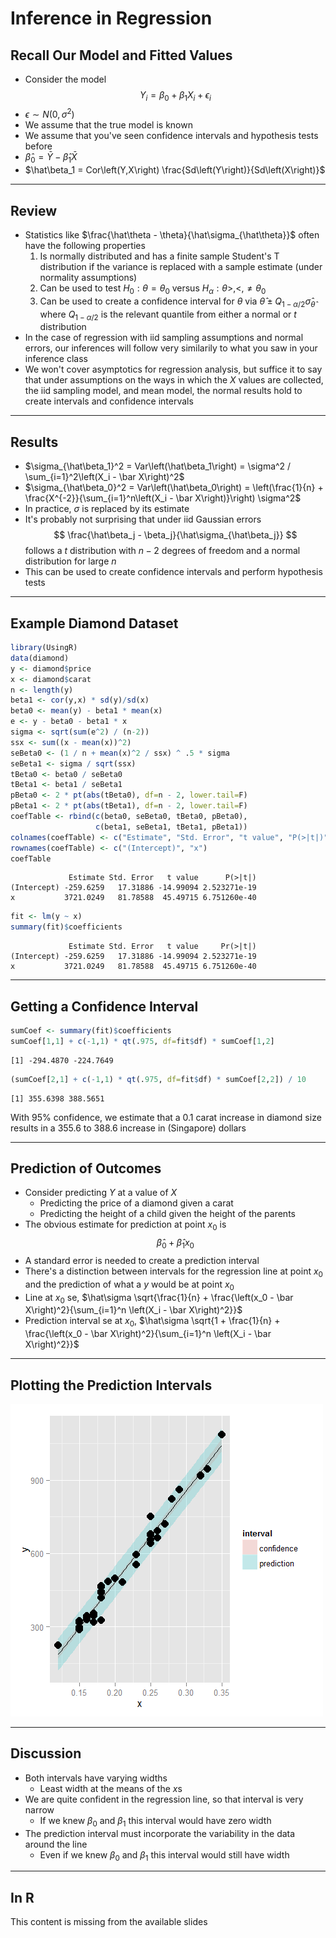 # Inference in Regression



## Recall Our Model and Fitted Values

- Consider the model
$$
Y_i = \beta_0 + \beta_1 X_i + \epsilon_i
$$
- $\epsilon \sim N\left(0,\sigma^2\right)$
- We assume that the true model is known
- We assume that you've seen confidence intervals and hypothesis tests before
- $\hat\beta_0 = \bar Y - \hat\beta_1 \bar X$
- $\hat\beta_1 = Cor\left(Y,X\right) \frac{Sd\left(Y\right)}{Sd\left(X\right)}$

---

## Review

- Statistics like $\frac{\hat\theta - \theta}{\hat\sigma_{\hat\theta}}$ often have the following properties
    1. Is normally distributed and has a finite sample Student's T distribution if the variance is replaced with a sample estimate (under normality assumptions)
    2. Can be used to test $H_0 : \theta = \theta_0$ versus $H_\alpha : \theta >,<,\ne \theta_0$
    3. Can be used to create a confidence interval for $\theta$ via $\hat\theta \pm Q_{1-\alpha/2} \hat\sigma_{\hat\theta}$ where $Q_{1-\alpha/2}$ is the relevant quantile from either a normal or $t$ distribution
- In the case of regression with iid sampling assumptions and normal errors, our inferences will follow very similarily to what you saw in your inference class
- We won't cover asymptotics for regression analysis, but suffice it to say that under assumptions on the ways in which the $X$ values are collected, the iid sampling model, and mean model, the normal results hold to create intervals and confidence intervals

---

## Results

- $\sigma_{\hat\beta_1}^2 = Var\left(\hat\beta_1\right) = \sigma^2 / \sum_{i=1}^2\left(X_i - \bar X\right)^2$
- $\sigma_{\hat\beta_0}^2 = Var\left(\hat\beta_0\right) = \left(\frac{1}{n} + \frac{X^{-2}}{\sum_{i=1}^n\left(X_i - \bar X\right)}\right) \sigma^2$
- In practice, $\sigma$ is replaced by its estimate
- It's probably not surprising that under iid Gaussian errors
$$
\frac{\hat\beta_j - \beta_j}{\hat\sigma_{\hat\beta_j}}
$$
follows a $t$ distribution with $n - 2$ degrees of freedom and a normal distribution for large $n$
- This can be used to create confidence intervals and perform hypothesis tests

---

## Example Diamond Dataset


```r
library(UsingR)
data(diamond)
y <- diamond$price
x <- diamond$carat
n <- length(y)
beta1 <- cor(y,x) * sd(y)/sd(x)
beta0 <- mean(y) - beta1 * mean(x)
e <- y - beta0 - beta1 * x
sigma <- sqrt(sum(e^2) / (n-2))
ssx <- sum((x - mean(x))^2)
seBeta0 <- (1 / n + mean(x)^2 / ssx) ^ .5 * sigma
seBeta1 <- sigma / sqrt(ssx)
tBeta0 <- beta0 / seBeta0
tBeta1 <- beta1 / seBeta1
pBeta0 <- 2 * pt(abs(tBeta0), df=n - 2, lower.tail=F)
pBeta1 <- 2 * pt(abs(tBeta1), df=n - 2, lower.tail=F)
coefTable <- rbind(c(beta0, seBeta0, tBeta0, pBeta0),
                   c(beta1, seBeta1, tBeta1, pBeta1))
colnames(coefTable) <- c("Estimate", "Std. Error", "t value", "P(>|t|)")
rownames(coefTable) <- c("(Intercept)", "x")
coefTable
```

```
             Estimate Std. Error   t value      P(>|t|)
(Intercept) -259.6259   17.31886 -14.99094 2.523271e-19
x           3721.0249   81.78588  45.49715 6.751260e-40
```

```r
fit <- lm(y ~ x)
summary(fit)$coefficients
```

```
             Estimate Std. Error   t value     Pr(>|t|)
(Intercept) -259.6259   17.31886 -14.99094 2.523271e-19
x           3721.0249   81.78588  45.49715 6.751260e-40
```

---

## Getting a Confidence Interval


```r
sumCoef <- summary(fit)$coefficients
sumCoef[1,1] + c(-1,1) * qt(.975, df=fit$df) * sumCoef[1,2]
```

```
[1] -294.4870 -224.7649
```

```r
(sumCoef[2,1] + c(-1,1) * qt(.975, df=fit$df) * sumCoef[2,2]) / 10
```

```
[1] 355.6398 388.5651
```

With 95% confidence, we estimate that a 0.1 carat increase in diamond size results in a 355.6 to 388.6 increase in (Singapore) dollars

---

## Prediction of Outcomes

- Consider predicting $Y$ at a value of $X$
    - Predicting the price of a diamond given a carat
    - Predicting the height of a child given the height of the parents
- The obvious estimate for prediction at point $x_0$ is
$$
\hat\beta_0 + \hat\beta_1 x_0
$$
- A standard error is needed to create a prediction interval
- There's a distinction between intervals for the regression line at point $x_0$ and the prediction of what a $y$ would be at point $x_0$
- Line at $x_0$ se, $\hat\sigma \sqrt{\frac{1}{n} + \frac{\left(x_0 - \bar X\right)^2}{\sum_{i=1}^n \left(X_i - \bar X\right)^2}}$
- Prediction interval se at $x_0$, $\hat\sigma \sqrt{1 + \frac{1}{n} + \frac{\left(x_0 - \bar X\right)^2}{\sum_{i=1}^n \left(X_i - \bar X\right)^2}}$

---

## Plotting the Prediction Intervals

<div class="rimage center"><img src="fig/unnamed-chunk-3-1.png" title="" alt="" class="plot" /></div>

---

## Discussion

- Both intervals have varying widths
    - Least width at the means of the $x$s
- We are quite confident in the regression line, so that interval is very narrow
    - If we knew $\beta_0$ and $\beta_1$ this interval would have zero width
- The prediction interval must incorporate the variability in the data around the line
    - Even if we knew $\beta_0$ and $\beta_1$ this interval would still have width

---

## In R

This content is missing from the available slides
